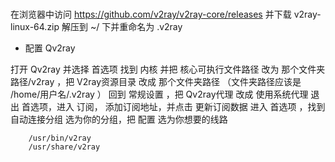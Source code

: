 #

在浏览器中访问 https://github.com/v2ray/v2ray-core/releases 并下载 v2ray-linux-64.zip
解压到 ~/ 下并重命名为 .v2ray

-  配置 Qv2ray
 
打开 Qv2ray 并选择 首选项 找到 内核 并把 核心可执行文件路径 改为 那个文件夹路径/v2ray ，把 V2ray资源目录 改成 那个文件夹路径 （文件夹路径应该是 /home/用户名/.v2ray ）
回到 常规设置 ，把 Qv2ray代理 改成 使用系统代理
退出 首选项，进入 订阅， 添加订阅地址，并点击 更新订阅数据
进入 首选项 ，找到 自动连接分组 选为你的分组，把 配置 选为你想要的线路

        /usr/bin/v2ray
        /usr/share/v2ray

